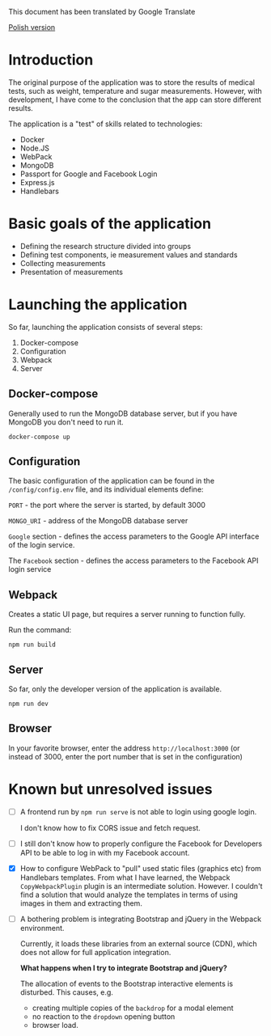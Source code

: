This document has been translated by Google Translate

[Polish version](README-PL.md)

# Introduction

The original purpose of the application was to store the results of medical tests, such as weight, temperature and sugar measurements.
However, with development, I have come to the conclusion that the app can store different results.

The application is a "test" of skills related to technologies:

- Docker
- Node.JS
- WebPack
- MongoDB
- Passport for Google and Facebook Login
- Express.js
- Handlebars
  
# Basic goals of the application

- Defining the research structure divided into groups
- Defining test components, ie measurement values ​​and standards
- Collecting measurements
- Presentation of measurements

# Launching the application

So far, launching the application consists of several steps:

1. Docker-compose
2. Configuration
3. Webpack
4. Server
   
## Docker-compose

Generally used to run the MongoDB database server, but if you have MongoDB you don't need to run it.

`docker-compose up`

## Configuration

The basic configuration of the application can be found in the `/config/config.env` file, and its individual elements define:

`PORT` - the port where the server is started, by default 3000

`MONGO_URI` - address of the MongoDB database server

`Google` section - defines the access parameters to the Google API interface of the login service.

The `Facebook` section - defines the access parameters to the Facebook API login service

## Webpack
Creates a static UI page, but requires a server running to function fully.

Run the command:

`npm run build`

## Server
So far, only the developer version of the application is available.

`npm run dev`

## Browser

In your favorite browser, enter the address `http://localhost:3000` (or instead of 3000, enter the port number that is set in the configuration)

# Known but unresolved issues

* [ ] A frontend run by `npm run serve` is not able to login using google login.

    I don't know how to fix CORS issue and fetch request.

* [ ] I still don't know how to properly configure the Facebook for Developers API to be able to log in with my Facebook account.
  
* [x] How to configure WebPack to "pull" used static files (graphics etc) from Handlebars templates.
    From what I have learned, the Webpack `CopyWebpackPlugin` plugin is an intermediate solution. However. I couldn't find a solution that would analyze the templates in terms of using images in them and extracting them.

* [ ] A bothering problem is integrating Bootstrap and jQuery in the Webpack environment.
 
    Currently, it loads these libraries from an external source (CDN), which does not allow for full application integration.

    **What happens when I try to integrate Bootstrap and jQuery?**

    The allocation of events to the Bootstrap interactive elements is disturbed. This causes, e.g.
  - creating multiple copies of the `backdrop` for a modal element
  - no reaction to the `dropdown` opening button
  - browser load.


